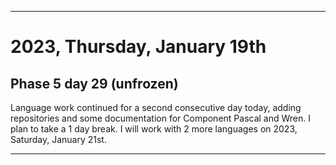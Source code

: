 
***

# 2023, Thursday, January 19th

## Phase 5 day 29 (unfrozen)

Language work continued for a second consecutive day today, adding repositories and some documentation for Component Pascal and Wren. I plan to take a 1 day break. I will work with 2 more languages on 2023, Saturday, January 21st.

<!-- Today wasn't planned to be a development day for new repositories. I am taking a temporary break from it to work on other projects. If I can gather more languages, I might start phase 4 (2022) earlier. <!-- Work is being done to get the [`Learn`](https://github.com/seanpm2001/Learn/) repository back up to date, as I couldn't keep up in the last 3 days of phase 3 of 2022. The current phase finished yesterday (2022, Tuesday, November 29th) new repositories are expected to start being created at an unknown time in 2022 December. !--> 

<!-- This is the end of phase 4 (2022) of the acceleration project for `seanpm2001/Learn`. !-->

***
